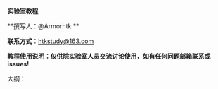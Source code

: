 **实验室教程**

**撰写人：@Armorhtk **

**联系方式**：htkstudy@163.com

**教程使用说明：仅供院实验室人员交流讨论使用，如有任何问题邮箱联系或issues!**



大纲：

